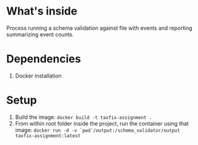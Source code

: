# What's inside
Process running a schema validation against file with events and reporting summarizing event counts.

# Dependencies
1. Docker installation

# Setup
1. Build the image: `docker build -t taxfix-assignment .`
2. From within root folder inside the project, run the container using that image: ```docker run -d -v `pwd`/output:/schema_validator/output taxfix-assignment:latest```
